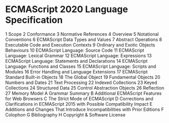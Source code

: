 # ECMAScript 2020 Language Specification


1 Scope
2 Conformance
3 Normative References
4 Overview
5 Notational Conventions
6 ECMAScript Data Types and Values
7 Abstract Operations
8 Executable Code and Execution Contexts
9 Ordinary and Exotic Objects Behaviours
10 ECMAScript Language: Source Code
11 ECMAScript Language: Lexical Grammar
12 ECMAScript Language: Expressions
13 ECMAScript Language: Statements and Declarations
14 ECMAScript Language: Functions and Classes
15 ECMAScript Language: Scripts and Modules
16 Error Handling and Language Extensions
17 ECMAScript Standard Built-in Objects
18 The Global Object
19 Fundamental Objects
20 Numbers and Dates
21 Text Processing
22 Indexed Collections
23 Keyed Collections
24 Structured Data
25 Control Abstraction Objects
26 Reflection
27 Memory Model
A Grammar Summary
B Additional ECMAScript Features for Web Browsers
C The Strict Mode of ECMAScript
D Corrections and Clarifications in ECMAScript 2015 with Possible Compatibility Impact
E Additions and Changes That Introduce Incompatibilities with Prior Editions
F Colophon
G Bibliography
H Copyright & Software License
